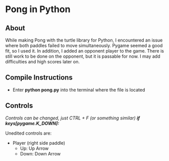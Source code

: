 # Pong in Python

## About
While making Pong with the turtle library for Python, I encountered an issue where both paddles failed to move simultaneously. Pygame seemed a good fit, so I used it. In addition, I added an opponent player to the game. There is still work to be done on the opponent, but it is passable for now. I may add difficulties and high scores later on.

## Compile Instructions
* Enter **python pong.py** into the terminal where the file is located

## Controls
*Controls can be changed, just CTRL + F (or something similar) **if keys[pygame.K_DOWN]:***


Unedited controls are:
* Player (right side paddle)
  * Up: Up Arrow
  * Down: Down Arrow
